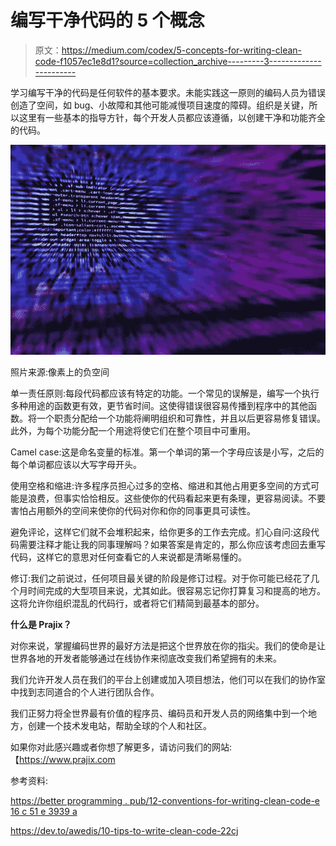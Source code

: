 # 编写干净代码的 5 个概念

> 原文：<https://medium.com/codex/5-concepts-for-writing-clean-code-f1057ec1e8d1?source=collection_archive---------3----------------------->

学习编写干净的代码是任何软件的基本要求。未能实践这一原则的编码人员为错误创造了空间，如 bug、小故障和其他可能减慢项目速度的障碍。组织是关键，所以这里有一些基本的指导方针，每个开发人员都应该遵循，以创建干净和功能齐全的代码。

![](img/e4d4baf7499193fbbaf08b70ff396b23.png)

照片来源:像素上的负空间

单一责任原则:每段代码都应该有特定的功能。一个常见的误解是，编写一个执行多种用途的函数更有效，更节省时间。这使得错误很容易传播到程序中的其他函数。将一个职责分配给一个功能将阐明组织和可靠性，并且以后更容易修复错误。此外，为每个功能分配一个用途将使它们在整个项目中可重用。

Camel case:这是命名变量的标准。第一个单词的第一个字母应该是小写，之后的每个单词都应该以大写字母开头。

使用空格和缩进:许多程序员担心过多的空格、缩进和其他占用更多空间的方式可能是浪费，但事实恰恰相反。这些使你的代码看起来更有条理，更容易阅读。不要害怕占用额外的空间来使你的代码对你和你的同事更具可读性。

避免评论，这样它们就不会堆积起来，给你更多的工作去完成。扪心自问:这段代码需要注释才能让我的同事理解吗？如果答案是肯定的，那么你应该考虑回去重写代码，这样它的意思对任何查看它的人来说都是清晰易懂的。

修订:我们之前说过，任何项目最关键的阶段是修订过程。对于你可能已经花了几个月时间完成的大型项目来说，尤其如此。很容易忘记你打算复习和提高的地方。这将允许你组织混乱的代码行，或者将它们精简到最基本的部分。

**什么是 Prajix？**

对你来说，掌握编码世界的最好方法是把这个世界放在你的指尖。我们的使命是让世界各地的开发者能够通过在线协作来彻底改变我们希望拥有的未来。

我们允许开发人员在我们的平台上创建或加入项目想法，他们可以在我们的协作室中找到志同道合的个人进行团队合作。

我们正努力将全世界最有价值的程序员、编码员和开发人员的网络集中到一个地方，创建一个技术发电站，帮助全球的个人和社区。

如果你对此感兴趣或者你想了解更多，请访问我们的网站:【https://www.prajix.com

参考资料:

[https://better programming . pub/12-conventions-for-writing-clean-code-e 16 c 51 e 3939 a](https://betterprogramming.pub/12-conventions-for-writing-clean-code-e16c51e3939a)

https://dev.to/awedis/10-tips-to-write-clean-code-22cj